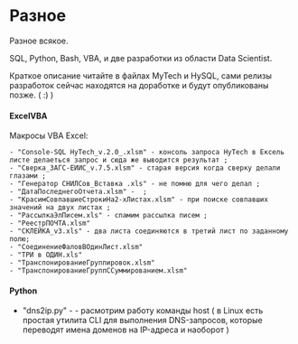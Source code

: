 # Разное

Разное всякое.

SQL, Python, Bash, VBA, и две разработки из области Data Scientist.

Краткое описание читайте в файлах MyTech и HySQL, сами релизы разработок сейчас находятся на доработке и будут опубликованы позже. ( :) )

#### ExcelVBA 
  Макросы VBA Excel:
  ````
  - "Console-SQL HyTech_v.2.0_.xlsm" - консоль запроса HyTech в Ексель листе делаеться запрос и сюда же выводится результат ;
  - "Cверка_ЗАГС-ЕИИС_v.7.5.xlsm" - старая версия когда сверку делали глазами ;
  - "Генератор СНИЛСов_Вставка .xls" - не помню для чего делал ;
  - "ДатаПоследнегоОтчета.xlsm" -  ;
  - "КрасимСовпавшиеСтрокиНа2-хЛистах.xlsm" - при поиске совпавших значений на двух листах ;
  - "РассылкаЭлПисем.xls" - спамим рассылка писем ; 
  - "РеестрПОЧТА.xlsm"
  - "СКЛЕЙКА_v3.xls" - два листа соединяются в третий лист по заданному полю;
  - "СоединениеФаловВОдинЛист.xlsm"
  - "ТРИ в ОДИН.xls"
  - "ТранспонированиеГруппировок.xlsm"
  - "ТранспонированиеГруппССуммированием.xlsm"
````

#### Python
  
   - "dns2ip.py"  - - расмотрим работу команды host (  в Linux есть простая утилита CLI для выполнения DNS-запросов, которые переводят имена доменов на IP-адреса и наоборот ) 
